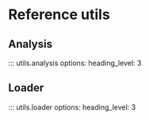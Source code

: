 # Reference utils

<!---
# TODO: finish
-->

## Analysis

::: utils.analysis
    options:
      heading_level: 3      

## Loader

::: utils.loader
    options:
      heading_level: 3

